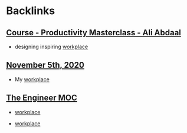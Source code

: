 
# Backlinks
## [Course - Productivity Masterclass - Ali Abdaal](<Course - Productivity Masterclass - Ali Abdaal.md>)
- designing inspiring [workplace](<workplace.md>)

## [November 5th, 2020](<November 5th, 2020.md>)
- My [workplace](<workplace.md>)

## [The Engineer MOC](<The Engineer MOC.md>)
- [workplace](<workplace.md>)

- [workplace](<workplace.md>)

